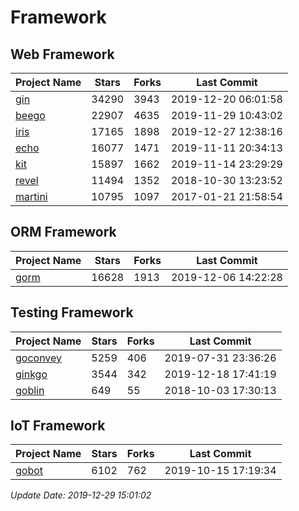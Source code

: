 # Framework

## Web Framework

| Project Name | Stars | Forks | Last Commit |
| ------------ | ----- | ----- | ----------- |
| [gin](https://github.com/gin-gonic/gin) | 34290 | 3943 | 2019-12-20 06:01:58 |
| [beego](https://github.com/astaxie/beego) | 22907 | 4635 | 2019-11-29 10:43:02 |
| [iris](https://github.com/kataras/iris) | 17165 | 1898 | 2019-12-27 12:38:16 |
| [echo](https://github.com/labstack/echo) | 16077 | 1471 | 2019-11-11 20:34:13 |
| [kit](https://github.com/go-kit/kit) | 15897 | 1662 | 2019-11-14 23:29:29 |
| [revel](https://github.com/revel/revel) | 11494 | 1352 | 2018-10-30 13:23:52 |
| [martini](https://github.com/go-martini/martini) | 10795 | 1097 | 2017-01-21 21:58:54 |

## ORM Framework

| Project Name | Stars | Forks | Last Commit |
| ------------ | ----- | ----- | ----------- |
| [gorm](https://github.com/jinzhu/gorm) | 16628 | 1913 | 2019-12-06 14:22:28 |

## Testing Framework

| Project Name | Stars | Forks | Last Commit |
| ------------ | ----- | ----- | ----------- |
| [goconvey](https://github.com/smartystreets/goconvey) | 5259 | 406 | 2019-07-31 23:36:26 |
| [ginkgo](https://github.com/onsi/ginkgo) | 3544 | 342 | 2019-12-18 17:41:19 |
| [goblin](https://github.com/franela/goblin) | 649 | 55 | 2018-10-03 17:30:13 |

## IoT Framework

| Project Name | Stars | Forks | Last Commit |
| ------------ | ----- | ----- | ----------- |
| [gobot](https://github.com/hybridgroup/gobot) | 6102 | 762 | 2019-10-15 17:19:34 |

*Update Date: 2019-12-29 15:01:02*